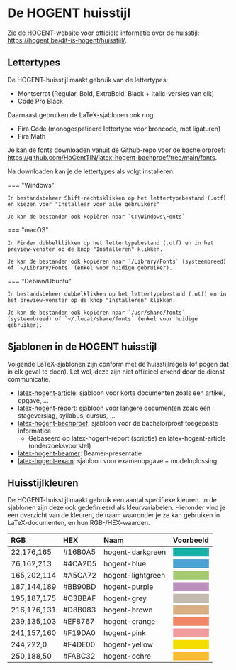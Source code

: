 # De HOGENT huisstijl

Zie de HOGENT-website voor officiële informatie over de huisstijl: <https://hogent.be/dit-is-hogent/huisstijl/>.

## Lettertypes

De HOGENT-huisstijl maakt gebruik van de lettertypes:

- Montserrat (Regular, Bold, ExtraBold, Black + Italic-versies van elk)
- Code Pro Black

Daarnaast gebruiken de LaTeX-sjablonen ook nog:

- Fira Code (monogespatieerd lettertype voor broncode, met ligaturen)
- Fira Math

Je kan de fonts downloaden vanuit de Github-repo voor de bachelorproef: <https://github.com/HoGentTIN/latex-hogent-bachproef/tree/main/fonts>.

Na downloaden kan je de lettertypes als volgt installeren:

=== "Windows"

    In bestandsbeheer Shift+rechtsklikken op het lettertypebestand (.otf) en kiezen voor "Installeer voor alle gebruikers"

    Je kan de bestanden ook kopiëren naar `C:\Windows\Fonts`

=== "macOS"

    In Finder dubbelklikken op het lettertypebestand (.otf) en in het preview-venster op de knop "Installeren" klikken.

    Je kan de bestanden ook kopiëren naar `/Library/Fonts` (systeembreed) of `~/Library/Fonts` (enkel voor huidige gebruiker).

=== "Debian/Ubuntu"

    In bestandsbeheer dubbelklikken op het lettertypebestand (.otf) en in het preview-venster op de knop "Installeren" klikken.

    Je kan de bestanden ook kopiëren naar `/usr/share/fonts` (systeembreed) of `~/.local/share/fonts` (enkel voor huidige gebruiker).

## Sjablonen in de HOGENT huisstijl

Volgende LaTeX-sjablonen zijn conform met de huisstijlregels (of pogen dat in elk geval te doen). Let wel, deze zijn niet officieel erkend door de dienst communicatie.

- [latex-hogent-article](https://github.com/HoGentTIN/latex-hogent-article): sjabloon voor korte documenten zoals een artikel, opgave, ...
- [latex-hogent-report](https://github.com/HoGentTIN/latex-hogent-report): sjabloon voor langere documenten zoals een stageverslag, syllabus, cursus, ...
- [latex-hogent-bachproef](https://github.com/HoGentTIN/latex-hogent-bachproef): sjabloon voor de bachelorproef toegepaste informatica
    - Gebaseerd op latex-hogent-report (scriptie) en latex-hogent-article (onderzoeksvoorstel)
- [latex-hogent-beamer](https://github.com/HoGentTIN/latex-hogent-beamer): Beamer-presentatie
- [latex-hogent-exam](https://github.com/HoGentTIN/latex-hogent-exam): sjabloon voor examenopgave + modeloplossing

## Huisstijlkleuren

De HOGENT-huisstijl maakt gebruik een aantal specifieke kleuren. In de sjablonen zijn deze ook gedefinieerd als kleurvariabelen. Hieronder vind je een overzicht van de kleuren, de naam waaronder je ze kan gebruiken in LaTeX-documenten, en hun RGB-/HEX-waarden.

| RGB         | HEX     | Naam              | Voorbeeld                                           |
| :---------- | :------ | :---------------- | :-------------------------------------------------- |
| 22,176,165  | #16B0A5 | hogent-darkgreen  | <div style="background-color: #16B0A5">&nbsp;</div> |
| 76,162,213  | #4CA2D5 | hogent-blue       | <div style="background-color: #4CA2D5">&nbsp;</div> |
| 165,202,114 | #A5CA72 | hogent-lightgreen | <div style="background-color: #A5CA72">&nbsp;</div> |
| 187,144,189 | #BB90BD | hogent-purple     | <div style="background-color: #BB90BD">&nbsp;</div> |
| 195,187,175 | #C3BBAF | hogent-grey       | <div style="background-color: #C3BBAF">&nbsp;</div> |
| 216,176,131 | #D8B083 | hogent-brown      | <div style="background-color: #D8B083">&nbsp;</div> |
| 239,135,103 | #EF8767 | hogent-orange     | <div style="background-color: #EF8767">&nbsp;</div> |
| 241,157,160 | #F19DA0 | hogent-pink       | <div style="background-color: #F19DA0">&nbsp;</div> |
| 244,222,0   | #F4DE00 | hogent-yellow     | <div style="background-color: #F4DE00">&nbsp;</div> |
| 250,188,50  | #FABC32 | hogent-ochre      | <div style="background-color: #FABC32">&nbsp;</div> |